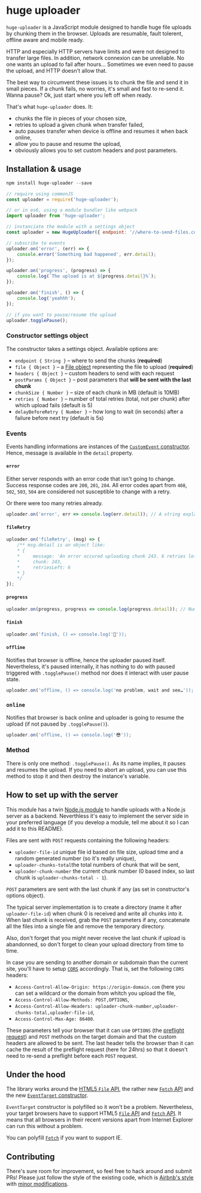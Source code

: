 # huge uploader

`huge-uploader` is a JavaScript module designed to handle huge file uploads by chunking them in the browser. Uploads are resumable, fault tolerent, offline aware and mobile ready.

HTTP and especially HTTP servers have limits and were not designed to transfer large files. In addition, network connexion can be unreliable. No one wants an upload to fail after hours… Sometimes we even need to pause the upload, and HTTP doesn't allow that.

The best way to circumvent these issues is to chunk the file and send it in small pieces. If a chunk fails, no worries, it's small and fast to re-send it. Wanna pause? Ok, just start where you left off when ready.

That's what `huge-uploader` does. It:
* chunks the file in pieces of your chosen size,
* retries to upload a given chunk when transfer failed,
* auto pauses transfer when device is offline and resumes it when back online,
* allow you to pause and resume the upload,
* obviously allows you to set custom headers and post parameters.

## Installation & usage
```javascript
npm install huge-uploader --save
```

```javascript
// require using commonJS
const uploader = require('huge-uploader');

// or in es6, using a module bundler like webpack
import uploader from 'huge-uploader';

// instanciate the module with a settings object
const uploader = new HugeUploader({ endpoint: '//where-to-send-files.com/upload/', file: fileObject });

// subscribe to events
uploader.on('error', (err) => {
	console.error('Something bad happened', err.detail);
});

uploader.on('progress', (progress) => {
    console.log(`The upload is at ${progress.detail}%`);
});

uploader.on('finish', () => {
    console.log('yeahhh');
});

// if you want to pause/resume the upload
uploader.togglePause();
```

### Constructor settings object
The constructor takes a settings object. Available options are:
* `endpoint { String }` – where to send the chunks (__required__)
* `file { Object }` – a [File object](https://developer.mozilla.org/en-US/docs/Web/API/File) representing the file to upload (__required__)
* `headers { Object }` – custom headers to send with each request
* `postParams { Object }` – post parameters that __will be sent with the last chunk__
* `chunkSize { Number }` – size of each chunk in MB (default is 10MB)
* `retries { Number }` – number of total retries (total, not per chunk) after which upload fails (default is 5)
* `delayBeforeRetry { Number }` – how long to wait (in seconds) after a failure before next try (default is 5s)


### Events
Events handling informations are instances of the [`CustomEvent` constructor](https://developer.mozilla.org/en-US/docs/Web/API/CustomEvent/CustomEvent). Hence, message is available in the `detail` property.

#### `error`
Either server responds with an error code that isn't going to change.
Success response codes are `200`, `201`, `204`. All error codes apart from `408`, `502`, `503`, `504` are considered not susceptible to change with a retry.

Or there were too many retries already.
```javascript
uploader.on('error', err => console.log(err.detail)); // A string explaining the error
```

#### `fileRetry`
```javascript
uploader.on('fileRetry', (msg) => {
    /** msg.detail is an object like:
    * {
    * 	  message: 'An error occured uploading chunk 243. 6 retries left',
    *     chunk: 243,
    *     retriesLeft: 6
    * }
    */
});
```

#### `progress`
```javascript
uploader.on(progress, progress => console.log(progress.detail)); // Number between 0 and 100
```

#### `finish`
```javascript
uploader.on('finish, () => console.log('🍾'));
```

#### `offline`
Notifies that browser is offline, hence the uploader paused itself. Nevertheless, it's paused internally, it has nothing to do with paused triggered with `.togglePause()` method nor does it interact with user pause state.

```javascript
uploader.on('offline, () => console.log('no problem, wait and see…'));
```

### `online`
Notifies that browser is back online and uploader is going to resume the upload (if not paused by `.togglePause()`).

```javascript
uploader.on('offline, () => console.log('😎'));
```

### Method
There is only one method: `.togglePause()`. As its name implies, it pauses and resumes the upload. If you need to abort an upload, you can use this method to stop it and then destroy the instance's variable.


## How to set up with the server
This module has a twin [Node.js module](https://github.com/Buzut/huge-uploader-nodejs) to handle uploads with a Node.js server as a backend. Neverthless it's easy to implement the server side in your preferred language (if you develop a module, tell me about it so I can add it to this README).


Files are sent with `POST` requests containing the following headers:
* `uploader-file-id` unique file id based on file size, upload time and a random generated number (so it's really unique),
* `uploader-chunks-total`the total numbers of chunk that will be sent,
* `uploader-chunk-number` the current chunk number (0 based index, so last chunk is `uploader-chunks-total - 1`).

`POST` parameters are sent with the last chunk if any (as set in constructor's options object).

The typical server implementation is to create a directory (name it after `uploader-file-id`) when chunk 0 is received and write all chunks into it. When last chunk is received, grab the `POST` parameters if any, concatenate all the files into a single file and remove the temporary directory.

Also, don't forget that you might never receive the last chunk if upload is abandonned, so don't forget to clean your upload directory from time to time.

In case you are sending to another domain or subdomain than the current site, you'll have to setup [`CORS`](https://developer.mozilla.org/en-US/docs/Web/HTTP/CORS) accordingly. That is, set the following `CORS` headers:
* `Access-Control-Allow-Origin: https://origin-domain.com` (here you can set a wildcard or the domain from whitch you upload the file,
* `Access-Control-Allow-Methods: POST,OPTIONS`,
* `Access-Control-Allow-Headers: uploader-chunk-number,uploader-chunks-total,uploader-file-id`,
* `Access-Control-Max-Age: 86400`.

These parameters tell your browser that it can use `OPTIONS` (the [preflight request](https://developer.mozilla.org/en-US/docs/Glossary/Preflight_request)) and `POST` methods on the target domain and that the custom headers are allowed to be sent. The last header tells the browser than it can cache the result of the preflight request (here for 24hrs) so that it doesn't need to re-send a preflight before each `POST` request.


## Under the hood

The library works around the [HTML5 `File` API](https://developer.mozilla.org/en-US/docs/Web/API/File), the rather new [`Fetch` API](https://developer.mozilla.org/en-US/docs/Web/API/Fetch_API) and the new [`EventTarget` constructor](https://developer.mozilla.org/en-US/docs/Web/API/EventTarget/EventTarget).

`EventTarget` constructor is polyfilled so it won't be a problem. Nevertheless, your target browsers have to support HTML5 [`File` API](https://caniuse.com/#feat=fileapi) and [`Fetch` API](https://caniuse.com/#feat=fetch). It means that all browsers in their recent versions apart from Internet Explorer can run this without a problem.

You can polyfill [`Fetch`](https://github.com/github/fetch) if you want to support IE.

## Contributing

There's sure room for improvement, so feel free to hack around and submit PRs!
Please just follow the style of the existing code, which is [Airbnb's style](http://airbnb.io/javascript/) with [minor modifications](.eslintrc).
